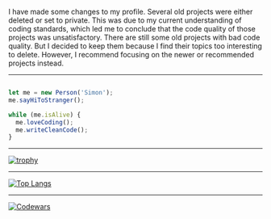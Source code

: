 I have made some changes to my profile. Several old projects were either deleted or set to private. This was due to my current understanding of coding standards, which led me to conclude that the code quality of those projects was unsatisfactory. There are still some old projects with bad code quality. But I decided to keep them because I find their topics too interesting to delete. However, I recommend focusing on the newer or recommended projects instead.

---
```js

let me = new Person('Simon');
me.sayHiToStranger();

while (me.isAlive) {
  me.loveCoding();
  me.writeCleanCode();
}

```
---
[![trophy](https://github-profile-trophy.vercel.app/?username=Si-Ni&theme=onedark&row=1)](https://github.com/ryo-ma/github-profile-trophy)

---

[![Top Langs](https://github-readme-stats.vercel.app/api/top-langs/?username=Si-Ni&layout=compact&theme=radical)](https://github.com/anuraghazra/github-readme-stats)

---

[![Codewars](https://github.r2v.ch/codewars?user=Si_Ni&stroke=%23b362ff&hide_clan=true&top_languages=true&theme=purple_dark)](https://www.codewars.com/users/Si_Ni)
